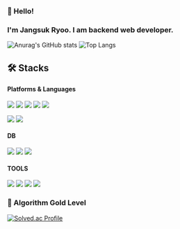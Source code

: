 
### 👋 Hello! 
### I'm Jangsuk Ryoo. I am backend web developer.
![Anurag's GitHub stats](https://github-readme-stats.vercel.app/api?username=JangsukRyoo&theme=vue&show_icons=true) ![Top Langs](https://github-readme-stats.vercel.app/api/top-langs/?username=JangsukRyoo&langs_count=8&layout=compact&theme=vue)

## 🛠️ Stacks
#### Platforms & Languages

<img src="https://img.shields.io/badge/Java-007396?style=flat-square&logo=Java&logoColor=white"/>  <img src="https://img.shields.io/badge/Vue.js-4FC08D?style=flat-square&logo=Vue.js&logoColor=white"/>  <img src="https://img.shields.io/badge/JavaScript-F7DF1E?style=flat-square&logo=JavaScript&logoColor=white"/>  <img src="https://img.shields.io/badge/Redis-DC382D?style=flat-square&logo=Redis&logoColor=white"/>  <img src="https://img.shields.io/badge/Spring-6DB33F?style=flat-square&logo=Spring&logoColor=white"/>

<img src="https://img.shields.io/badge/Jira-0052CC?style=flat-square&logo=Jira&logoColor=white"/>  <img src="https://img.shields.io/badge/Confluence-172B4D?style=flat-square&logo=Confluence&logoColor=white"/>
#### DB

<img src="https://img.shields.io/badge/Oracle-F80000?style=flat-square&logo=Oracle&logoColor=white"/> <img src="https://img.shields.io/badge/MySQL-4479A1?style=flat-square&logo=MySQL&logoColor=white"/> <img src="https://img.shields.io/badge/MariaDB-003545?style=flat-square&logo=MariaDB&logoColor=white"/>


#### TOOLS
<img src="https://img.shields.io/badge/Git-F05032.svg?style=flat-square&logo=Git&logoColor=white"/> <img src="https://img.shields.io/badge/Eclipse%20IDE-2C2255.svg?style=flat-square&logo=Eclipse&logoColor=white"/> <img src="https://img.shields.io/badge/Visual%20Studio%20Code-007ACC.svg?style=flat-square&logo=Visual%20Studio%20Code&logoColor=white"/> <img src="https://img.shields.io/badge/IntelliJ%20IDEA-000000?style=flat-square&logo=IntelliJ%20IDEA&logoColor=white"/>


### 🏅 Algorithm Gold Level
[![Solved.ac Profile](http://mazassumnida.wtf/api/v2/generate_badge?boj=latte)](https://solved.ac/latte/)  

